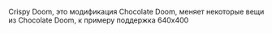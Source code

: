 Crispy Doom, это модификация Chocolate Doom, меняет некоторые вещи из Chocolate Doom, к примеру поддержка 640x400